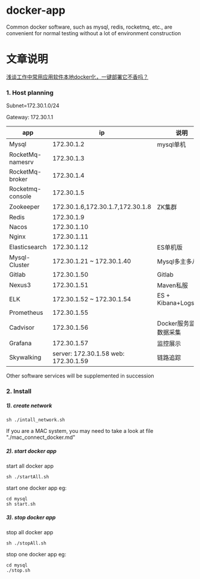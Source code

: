 # docker-app

Common docker software, such as mysql, redis, rocketmq, etc., are convenient for normal testing without a lot of environment construction

# 文章说明

[浅谈工作中常用应用软件本地docker化，一键部署它不香吗？](https://mp.weixin.qq.com/s?__biz=MzU5NTg1ODg2MQ==&mid=2247484089&idx=1&sn=a61f8c0e7d821375f3a8e95d5449f360&chksm=fe6ac67bc91d4f6d14c1806eebd6f37ea98d2052f09c2c4579070a1eb9d0761fb6bebf84c73e&token=193383604&lang=zh_CN#rd)

### 1. Host planning

Subnet=172.30.1.0/24  

Gateway: 172.30.1.1   

| app              | ip                               | 说明                             |
| ---------------- | -------------------------------- | -------------------------------- |
| Mysql            | 172.30.1.2                       | mysql单机                |
| RocketMq-namesrv | 172.30.1.3                       |                        |
| RocketMq-broker  | 172.30.1.4                       |                        |
| Rocketmq-console | 172.30.1.5                       |                        |
| Zookeeper        | 172.30.1.6,172.30.1.7,172.30.1.8 | ZK集群 |
| Redis            | 172.30.1.9                       |                        |
| Nacos            | 172.30.1.10                      |                       |
| Nginx            | 172.30.1.11                      |                       |
| Elasticsearch    | 172.30.1.12                      | ES单机版                 |
| Mysql-Cluster    | 172.30.1.21 ~ 172.30.1.40        | Mysql多主多从 |
| Gitlab           | 172.30.1.50                      | Gitlab                |
| Nexus3           | 172.30.1.51                      | Maven私服               |
| ELK              | 172.30.1.52 ~ 172.30.1.54| ES + Kibana+Logstash |
| Prometheus       | 172.30.1.55                      |                       |
| Cadvisor | 172.30.1.56 | Docker服务监控数据采集 |
| Grafana | 172.30.1.57 | 监控展示 |
| Skywalking       | server: 172.30.1.58    web: 172.30.1.59               |             链路追踪          |

Other software services will be supplemented in succession

### 2. Install


##### 1). create network
```shell
sh ./intall_network.sh

```

If you are a MAC system, you may need to take a look  at file "./mac_connect_docker.md"


##### 2). start docker app

 start all docker app

```shell
sh ./startAll.sh 

```

start one docker app eg:

```
cd mysql
sh start.sh

```

##### 3). stop docker app

 stop all docker app
 ```shell
 sh ./stopAll.sh
 
 ```

 stop one docker app eg:

 ```shell
 cd mysql 
 ./stop.sh
 
 ```
